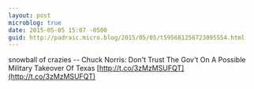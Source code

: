 ```yaml
---
layout: post
microblog: true
date: 2015-05-05 15:07 -0500
guid: http://padraic.micro.blog/2015/05/05/t595681256723095554.html
---
```

snowball of crazies -- Chuck Norris: Don't Trust The Gov't On A Possible Military Takeover Of Texas [http://t.co/3zMzMSUFQT](http://t.co/3zMzMSUFQT)
